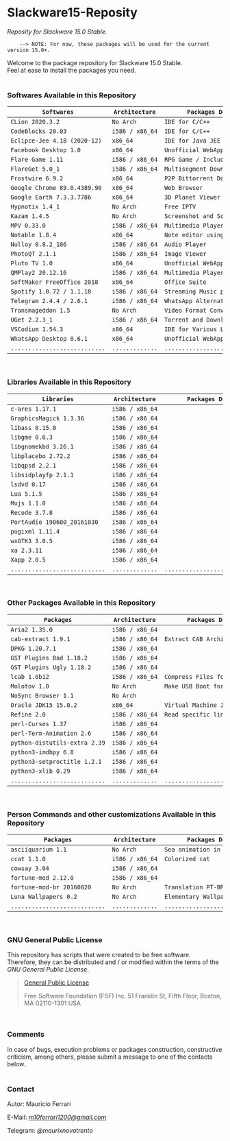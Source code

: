 # Slackware15-Reposity
*Reposity for Slackware 15.0 Stable.*

        --> NOTE: For now, these packages will be used for the current version 15.0+.

Welcome to the package repository for Slackware 15.0 Stable.<br/>
Feel at ease to install the packages you need.
<br/><br/>

### Softwares Available in this Repository

| `Softwares`                   | `Architecture`  | `Packages Description`              | `Required By`            |
|-------------------------------|-----------------|-------------------------------------|--------------------------|
| `CLion 2020.3.2`              | `No Arch`       | `IDE for C/C++`                     |                          |
| `CodeBlocks 20.03`            | `i586 / x86_64` | `IDE for C/C++`                     |                          |
| `Eclipce-Jee 4.18 (2020-12)`  | `x86_64`        | `IDE for Java JEE`                  |                          |
| `Facebook Desktop 1.0`        | `x86_64`        | `Unofficial WebApp for Facebook`    |                          |
| `Flare Game 1.11`             | `i586 / x86_64` | `RPG Game / Include Engine`         |                          |
| `FlareGet 5.0_1`              | `i586 / x86_64` | `Multisegment Download Manager`     |                          |
| `Frostwire 6.9.2`             | `x86_64`        | `P2P Bittorrent Downloader`         |                          |
| `Google Chrome 89.0.4389.90`  | `x86_64`        | `Web Browser`                       |                          |
| `Google Earth 7.3.3.7786`     | `x86_64`        | `3D Planet Viewer`                  |                          |
| `Hypnotix 1.4_1`              | `No Arch`       | `Free IPTV`                         |                          |
| `Kazam 1.4.5`                 | `No Arch`       | `Screenshot and Screencast`         |                          |
| `MPV 0.33.0`                  | `i586 / x86_64` | `Multimedia Player`                 | `Hypnotix`               |
| `Notable 1.8.4`               | `x86_64`        | `Note editor using Markdown`        |                          |
| `Nulloy 0.8.2_106`            | `i586 / x86_64` | `Audio Player`                      |                          |
| `PhotoQT 2.1.1`               | `i586 / x86_64` | `Image Viewer`                      |                          |
| `Pluto TV 1.0`                | `x86_64`        | `Unofficial WebApp for Pluto TV`    |                          |
| `QMPlay2 20.12.16`            | `i586 / x86_64` | `Multimedia Player`                 |                          |
| `SoftMaker FreeOffice 2018`   | `x86_64`        | `Office Suite`                      |                          |
| `Spotify 1.0.72 / 1.1.10`     | `i586 / x86_64` | `Streaming Music player`            |                          |
| `Telegram 2.4.4 / 2.6.1`      | `i586 / x86_64` | `WhatsApp Alternative`              |                          |
| `Transmageddon 1.5`           | `No Arch`       | `Video Format Conversion Tool`      |                          |
| `UGet 2.2.3_1`                | `i586 / x86_64` | `Torrent and Download Manager`      |                          |
| `VSCodium 1.54.3`             | `x86_64`        | `IDE for Various Languages`         |                          |
| `WhatsApp Desktop 0.6.1`      | `x86_64`        | `Unofficial WebApp - WhatsApp Web`  |                          |
| `...........................` | `.............` | `.................................` | `......................` |

<br/>

### Libraries Available in this Repository

| `Libraries`                   | `Architecture`  | `Packages Description`              | `Required By`            |
|-------------------------------|-----------------|-------------------------------------|--------------------------|
| `c-ares 1.17.1`               | `i586 / x86_64` |                                     | `Aria2`                  |
| `GraphicsMagick 1.3.36`       | `i586 / x86_64` |                                     | `PhotoQT`                |
| `libass 0.15.0`               | `i586 / x86_64` |                                     | `QMPlay2, MPV`           |
| `libgme 0.6.3`                | `i586 / x86_64` |                                     | `QMPlay2`                |
| `libgnomekbd 3.26.1`          | `i586 / x86_64` |                                     | `Xapp`                   |
| `libplacebo 2.72.2`           | `i586 / x86_64` |                                     | `MPV`                    |
| `libqpsd 2.2.1`               | `i586 / x86_64` |                                     | `PhotoQT`                |
| `libsidplayfp 2.1.1`          | `i586 / x86_64` |                                     | `QMPlay2`                |
| `lsdvd 0.17`                  | `i586 / x86_64` |                                     | `Transmageddon`          |
| `Lua 5.1.5`                   | `i586 / x86_64` |                                     | `MPV`                    |
| `Mujs 1.1.0`                  | `i586 / x86_64` |                                     | `MPV`                    |
| `Recode 3.7.8`                | `i586 / x86_64` |                                     | `fortune-mod`            |
| `PortAudio 190600_20161030`   | `i586 / x86_64` |                                     | `QMPlay2`                |
| `pugixml 1.11.4`              | `i586 / x86_64` |                                     | `PhotoQT`                |
| `wxGTK3 3.0.5`                | `i586 / x86_64` |                                     | `CodeBlocks`             |
| `xa 2.3.11`                   | `i586 / x86_64` |                                     | `libsidplayfp`           |
| `Xapp 2.0.5`                  | `i586 / x86_64` |                                     | `Hypnotix`               |
| `...........................` | `.............` | `.................................` | `......................` |

<br/>

### Other Packages Available in this Repository

| `Packages`                    | `Architecture`  | `Packages Description`              | `Required By`            |
|-------------------------------|-----------------|-------------------------------------|--------------------------|
| `Aria2 1.35.0`                | `i586 / x86_64` |                                     | `UGet`                   |
| `cab-extract 1.9.1`           | `i586 / x86_64` | `Extract CAB Archives`              |                          |
| `DPKG 1.20.7.1`               | `i586 / x86_64` |                                     |                          |
| `GST Plugins Bad 1.18.2`      | `i586 / x86_64` |                                     | `Nulloy, Transmageddon`  |
| `GST Plugins Ugly 1.18.2`     | `i586 / x86_64` |                                     | `Nulloy, Transmageddon`  |
| `lcab 1.0b12`                 | `i586 / x86_64` | `Compress Files for CAB Archives`   |                          |
| `Molotov 1.0`                 | `No Arch`       | `Make USB Boot for Windows 10`      |                          |
| `NoSync Browser 1.1`          | `No Arch`       |                                     |                          |
| `Oracle JDK15 15.0.2`         | `x86_64`        | `Virtual Machine Java`              | `FrostWire`              |
| `Refine 2.0`                  | `i586 / x86_64` | `Read specific lines of text files` |                          |
| `perl-Curses 1.37`            | `i586 / x86_64` |                                     | `perl-Term-Animation`    |
| `perl-Term-Animation 2.6`     | `i586 / x86_64` |                                     | `asciiquarium`           |
| `python-distutils-extra 2.39` | `i586 / x86_64` |                                     | `Kazam`                  |
| `python3-imdbpy 6.8`          | `i586 / x86_64` |                                     | `Hypnotix`               |
| `python3-setproctitle 1.2.1`  | `i586 / x86_64` |                                     | `Hypnotix`               |
| `python3-xlib 0.29`           | `i586 / x86_64` |                                     | `Kazam`                  |
| `...........................` | `.............` | `.................................` | `......................` |

<br/>

### Person Commands and other customizations Available in this Repository

| `Packages`                    | `Architecture`  | `Packages Description`              | `Required By`            |
|-------------------------------|-----------------|-------------------------------------|--------------------------|
| `asciiquarium 1.1`            | `No Arch`       | `Sea animation in ASCII art`        |                          |
| `ccat 1.1.0`                  | `i586 / x86_64` | `Colorized cat`                     |                          |
| `cowsay 3.04`                 | `i586 / x86_64` |                                     |                          |
| `fortune-mod 2.12.0`          | `i586 / x86_64` |                                     | `fortune-mod-br`         |
| `fortune-mod-br 20160820`     | `No Arch`       | `Translation PT-BR for fortune-mod` |                          |
| `Luna Wallpapers 0.2`         | `No Arch`       | `Elementary Wallpapers`             |                          |
| `...........................` | `.............` | `.................................` | `......................` |

<br/>

### GNU General Public License

This repository has scripts that were created to be free software.<br/>
Therefore, they can be distributed and / or modified within the terms of the *GNU General Public License*.

>[General Public License](https://pt.wikipedia.org/wiki/GNU_General_Public_License)
>
>Free Software Foundation (FSF) Inc. 51 Franklin St, Fifth Floor, Boston, MA 02110-1301 USA
<br/>

### Comments

In case of bugs, execution problems or packages construction, constructive criticism, among others, please submit a message to one of the contacts below.
<br/><br/>

### Contact

Autor: Mauricio Ferrari

E-Mail: *m10ferrari1200@gmail.com*

Telegram: *@maurixnovatrento*
